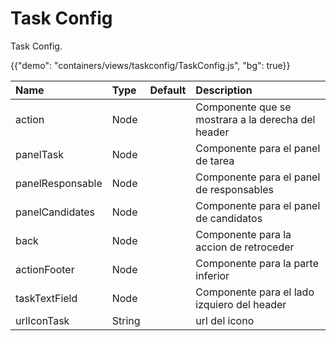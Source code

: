 # Task Config

<p class="description">Task Config.</p>

{{"demo": "containers/views/taskconfig/TaskConfig.js", "bg": true}}

| Name             | Type   | Default | Description                                        |
| :--------------- | :----- | :-----: | :------------------------------------------------- |
| action           | Node   |         | Componente que se mostrara a la derecha del header |
| panelTask        | Node   |         | Componente para el panel de tarea                  |
| panelResponsable | Node   |         | Componente para el panel de responsables           |
| panelCandidates  | Node   |         | Componente para el panel de candidatos             |
| back             | Node   |         | Componente para la accion de retroceder            |
| actionFooter     | Node   |         | Componente para la parte inferior                  |
| taskTextField    | Node   |         | Componente para el lado izquiero del header        |
| urlIconTask      | String |         | url del icono                                      |